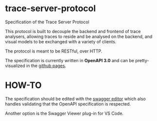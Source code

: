 # trace-server-protocol
Specification of the Trace Server Protocol

This protocol is built to decouple the backend and frontend of trace analysers, allowing traces to reside and be analysed on the backend, and visual models to be exchanged with a variety of clients.

The protocol is meant to be RESTful, over HTTP.

The specification is currently written in **OpenAPI 3.0** and can be pretty-visualized in the [github pages](https://theia-ide.github.io/trace-server-protocol/).

# HOW-TO

The specification should be edited with the [swagger editor](https://swagger.io/swagger-editor/) which also handles validating that the OpenAPI specification is respected.

Another option is the Swagger Viewer plug-in for VS Code.